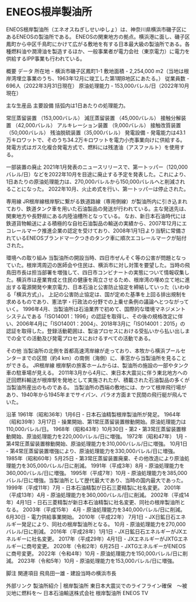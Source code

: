 # ENEOS根岸製油所

ENEOS根岸製油所（エネオスねぎしせいゆしょ）は、神奈川県横浜市磯子区にあるENEOSの製油所である。
ENEOSの関東地方の拠点。横浜港に面し、磯子区鳳町から中区千鳥町にかけて広がる敷地を有する日本最大級の製油所である。各種燃料油や潤滑油を製造するほか、一般事業者が電力会社（東京電力）に電力を供給するIPP事業も行われている。

概要
データ
所在地 - 横浜市磯子区鳳町1-1
敷地面積 - 2,254,000 m2（当地は根岸湾埋立事業のうち、1963年12月に竣工した第1期B地区にあたる。）
従業員数 - 696人（2022年3月31日現在）
原油処理能力 - 153,000バレル/日（2022年10月現在）

主な生産品
主要設備
括弧内は1日あたりの処理能力。

常圧蒸留装置 （153,000バレル）
減圧蒸留装置 （45,000バレル）
接触分解装置 （42,000バレル）
アルキレーション装置 （9,000バレル）
接触改質装置 （50,000バレル）
残油脱硫装置（35,000バレル）
発電設備 - 発電能力は43.1万キロワットで、そのうち34.2万キロワットを電力小売事業向けに供給する。発電方式はガス化複合発電方式で、燃料には残渣油（アスファルト）を使用する。

一部装置の廃止
2021年1月発表のニュースリリースで、第一トッパー（120,000バレル/日）などを2022年10月を目途に廃止する予定を発表した。これにより、1日あたりの原油処理能力は、270,000バレルから150,000バレルへと削減されることになった。
2022年10月、火止め式を行い、第一トッパーは停止された。

専用線
JR根岸線根岸駅に繋がる鉄道路線（専用側線）が製油所内に引き込まれており、鉄道タンク車を用いた石油製品の発送が行われている。主な発送先は、関東地方や長野県にある内陸油槽所となっている。
なお、新日本石油時代には鉄道貨物輸送による積極的な自社石油製品の輸送の実績から、2007年12月にエコレールマーク推進企業の認定を受けており、2008年1月1日より当駅に常備されているENEOSブランドマークつきのタンク車に順次エコレールマークが貼付された。

環境への取り組み
当製油所の開設当時、四日市ぜんそく等の公害が問題となっていた。根岸湾周辺の医師会や住民は、横浜市に対し対策を要望した。当時の飛鳥田市長は担当部署を増強して、四日市コンビナートの実態について情報収集した。横浜市は産業育成と住民の健康を両立させるため、根岸湾の埋め立て地に進出する電源開発や東京電力、日本石油と公害防止協定を締結していった（いわゆる「横浜方式」）。
上記の公害防止協定は、国が定めた基準を上回る排出規制を求めるものであり、憲法学・行政法の分野での上乗せ条例の議論へとつながっていく。
1996年4月、当製油所は石油業界で初めて、国際的な環境マネジメントシステムである「ISO14001：1996」の認証を取得し、その後の規格改定に伴い、2006年4月に「ISO14001：2004」、2018年3月に「ISO14001：2015」の認証を取得した。登録活動範囲は、製油プロセスにおける受払いから払い出しまでの全ての活動及び発電プロセスにおけるすべての活動である。

その他
当製油所の北側を首都高速湾岸線が走っており、本牧から横浜プールセンターまでの区間（約4 km）の南側（海側）に、車窓から当製油所を見ることができる。
JR根岸線 根岸駅の旅客ホームからは、製油所の施設の一部やタンク車の駐車場が見える。
2011年3月から4月に、東日本大震災に伴う東北地方への迂回燃料輸送が根岸駅を発地として実施されたが、積載された石油製品の多くが当製油所産出のものである。
当製油所の西端の敷地には、かつて根岸飛行場があり、1940年から1945年までサイパン、パラオ方面まで民間の飛行艇が飛んでいた。

沿革
1961年（昭和36年）1月6日 - 日本石油精製根岸製油所が発足。
1964年（昭和39年）3月17日 - 操業開始、第1常圧蒸留装置稼動開始。原油処理能力は110,000バレル/日。
1968年（昭和43年）10月30日 - 第2・第3常圧蒸留装置稼動開始、原油処理能力を220,000バレル/日に増強。
1972年（昭和47年）
1月 - 第4常圧蒸留装置稼動開始、原油処理能力を310,000バレル/日に増強。
10月1日 - 第4常圧蒸留装置増強により、原油処理能力を330,000バレル/日に増強。
1985年（昭和60年）5月25日 - 第3常圧蒸留装置廃棄、その他改造により原油処理能力を305,000バレル/日に削減。
1991年（平成3年）8月 - 原油処理能力を360,000バレル/日に増強。
1995年（平成7年）10月 - 原油処理能力を385,000バレル/日に増強。当製油所として歴代最大であり、当時の国内最大であった。
1999年（平成11年）7月 - 日本石油精製が日石三菱精製に社名変更。
2001年（平成13年）4月 - 原油処理能力を360,000バレル/日に削減。
2002年（平成14年）4月1日 - 日石三菱精製が新日本石油精製に社名変更、同社の根岸製油所となる。
2003年（平成15年）
4月 - 原油処理能力を340,000バレル/日に削減。
6月30日 - 電力供給事業開始。
2010年（平成22年）
7月1日 - JX日鉱日石エネルギー発足により、同社の根岸製油所となる。
10月 - 原油処理能力を270,000バレル/日に削減。
2016年（平成28年）1月1日 - JX日鉱日石エネルギーがJXエネルギーに社名変更。
2017年（平成29年）4月1日 - JXエネルギーがJXTGエネルギーに商号変更。
2020年（令和2年）6月25日 - JXTGエネルギーがENEOSに商号変更。
2022年（令和4年）10月 - 原油処理能力を150,000バレル/日に削減。
2023年（令和5年）10月 - 原油処理能力を153,000バレル/日に増強。

脚注
関連項目
飛鳥田一雄 - 建設当時の横浜市長

外部リンク
製油所紹介 | 根岸製油所
東日本大震災でのライフライン確保　～被災地に燃料を～ 日本石油輸送株式会社
根岸製油所 ENEOS TV